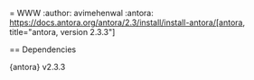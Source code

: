 = WWW
:author: avimehenwal
:antora: https://docs.antora.org/antora/2.3/install/install-antora/[antora, title="antora, version 2.3.3"]

== Dependencies

{antora} v2.3.3
